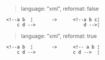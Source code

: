 > language: "xml", reformat: false

    <!--a b  ¦       ->      <!--a b c¦
        c d -->                  d -->¦

> language: "xml", reformat: true

    <!--a b  ¦       ->      <!-- a b ¦
        c d -->              c d -->  ¦